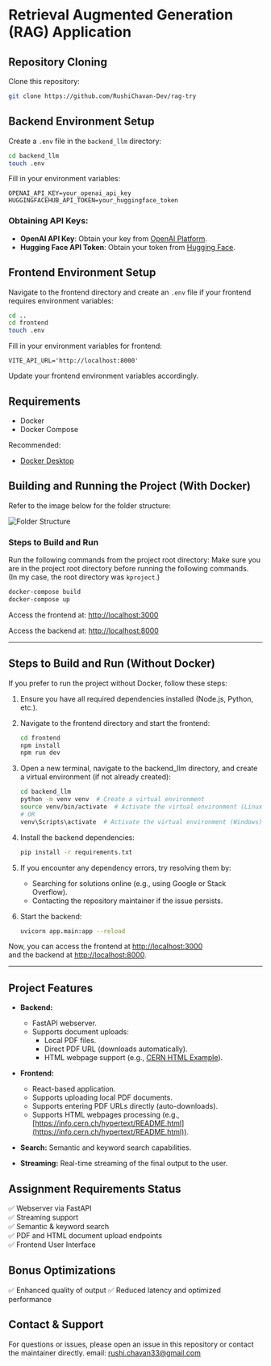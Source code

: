 # Retrieval Augmented Generation (RAG) Application

## Repository Cloning

Clone this repository:

```bash
git clone https://github.com/RushiChavan-Dev/rag-try
```

## Backend Environment Setup

Create a `.env` file in the `backend_llm` directory:

```bash
cd backend_llm
touch .env
```

Fill in your environment variables:

```env
OPENAI_API_KEY=your_openai_api_key
HUGGINGFACEHUB_API_TOKEN=your_huggingface_token
```

### Obtaining API Keys:

- **OpenAI API Key**: Obtain your key from [OpenAI Platform](https://platform.openai.com/api-keys).
- **Hugging Face API Token**: Obtain your token from [Hugging Face](https://huggingface.co/settings/tokens).

## Frontend Environment Setup

Navigate to the frontend directory and create an `.env` file if your frontend requires environment variables:

```bash
cd ..
cd frontend
touch .env
```
Fill in your environment variables for frontend:

```env
VITE_API_URL='http://localhost:8000'
```

Update your frontend environment variables accordingly.

## Requirements

- Docker
- Docker Compose

Recommended:
- [Docker Desktop](https://www.docker.com/products/docker-desktop/)

## Building and Running the Project (With Docker)

Refer to the image below for the folder structure:

![Folder Structure](https://github.com/user-attachments/assets/53d2c9e7-0bf7-4351-85cf-be883b250596)

### Steps to Build and Run

Run the following commands from the project root directory:
Make sure you are in the project root directory before running the following commands.  
(In my case, the root directory was `kproject`.)  

```bash
docker-compose build
docker-compose up 
```

Access the frontend at: [http://localhost:3000](http://localhost:3000)

Access the backend at: [http://localhost:8000](http://localhost:8000)

----

## Steps to Build and Run (Without Docker)

If you prefer to run the project without Docker, follow these steps:

1. Ensure you have all required dependencies installed (Node.js, Python, etc.).

2. Navigate to the frontend directory and start the frontend:

   ```bash
   cd frontend
   npm install
   npm run dev
   ```

3. Open a new terminal, navigate to the backend_llm directory, and create a virtual environment (if not already created):

   ```bash
   cd backend_llm
   python -m venv venv  # Create a virtual environment
   source venv/bin/activate  # Activate the virtual environment (Linux/macOS)
   # OR
   venv\Scripts\activate  # Activate the virtual environment (Windows)
   ```

4. Install the backend dependencies:

   ```bash
   pip install -r requirements.txt
   ```

5. If you encounter any dependency errors, try resolving them by:

   - Searching for solutions online (e.g., using Google or Stack Overflow).
   - Contacting the repository maintainer if the issue persists.

6. Start the backend:

   ```bash
   uvicorn app.main:app --reload
   ```

Now, you can access the frontend at [http://localhost:3000](http://localhost:3000)  
and the backend at [http://localhost:8000](http://localhost:8000).

----

## Project Features

- **Backend:**
  - FastAPI webserver.
  - Supports document uploads:
    - Local PDF files.
    - Direct PDF URL (downloads automatically).
    - HTML webpage support (e.g., [CERN HTML Example](https://info.cern.ch/hypertext/README.html)).

- **Frontend:**
  - React-based application.
  - Supports uploading local PDF documents.
  - Supports entering PDF URLs directly (auto-downloads).
  - Supports HTML webpages processing (e.g., [https://info.cern.ch/hypertext/README.html](https://info.cern.ch/hypertext/README.html)).

- **Search:** Semantic and keyword search capabilities.
- **Streaming:** Real-time streaming of the final output to the user.


## Assignment Requirements Status

✅ Webserver via FastAPI  
✅ Streaming support  
✅ Semantic & keyword search  
✅ PDF and HTML document upload endpoints  
✅ Frontend User Interface

## Bonus Optimizations

✅ Enhanced quality of output
✅ Reduced latency and optimized performance

## Contact & Support

For questions or issues, please open an issue in this repository or contact the maintainer directly.
email: rushi.chavan33@gmail.com 

